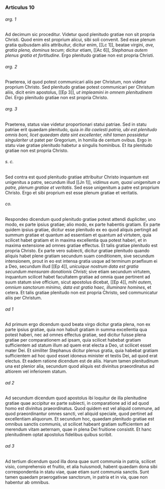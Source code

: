 ### Articulus 10

###### arg. 1
Ad decimum sic proceditur. Videtur quod plenitudo gratiae non sit propria Christi. Quod enim est proprium alicui, sibi soli convenit. Sed esse plenum gratia quibusdam aliis attribuitur, dicitur enim, [[Lc 1]], beatae virgini, *ave, gratia plena, dominus tecum*; dicitur etiam, [[Ac 6]], *Stephanus autem plenus gratia et fortitudine*. Ergo plenitudo gratiae non est propria Christi.

###### arg. 2
Praeterea, id quod potest communicari aliis per Christum, non videtur proprium Christo. Sed plenitudo gratiae potest communicari per Christum aliis, dicit enim apostolus, [[Ep 3]], *ut impleamini in omnem plenitudinem Dei*. Ergo plenitudo gratiae non est propria Christo.

###### arg. 3
Praeterea, status viae videtur proportionari statui patriae. Sed in statu patriae erit quaedam plenitudo, quia *in illa caelesti patria, ubi est plenitudo omnis boni, licet quaedam data sint excellenter, nihil tamen possidetur singulariter* ut patet per Gregorium, in homilia de centum ovibus. Ergo in statu viae gratiae plenitudo habetur a singulis hominibus. Et ita plenitudo gratiae non est propria Christo.

###### s. c.
Sed contra est quod plenitudo gratiae attribuitur Christo inquantum est unigenitus a patre, secundum illud [[Jn 1]], *vidimus eum, quasi unigenitum a patre, plenum gratiae et veritatis*. Sed esse unigenitum a patre est proprium Christo. Ergo et sibi proprium est esse plenum gratiae et veritatis.

###### co.
Respondeo dicendum quod plenitudo gratiae potest attendi dupliciter, uno modo, ex parte ipsius gratiae; alio modo, ex parte habentis gratiam. Ex parte quidem ipsius gratiae, dicitur esse plenitudo ex eo quod aliquis pertingit ad summum gratiae et quantum ad essentiam et quantum ad virtutem, quia scilicet habet gratiam et in maxima excellentia qua potest haberi, et in maxima extensione ad omnes gratiae effectus. Et talis gratiae plenitudo est propria Christo. Ex parte vero subiecti, dicitur gratiae plenitudo quando aliquis habet plene gratiam secundum suam conditionem, sive secundum intensionem, prout in eo est intensa gratia usque ad terminum praefixum ei a Deo, secundum illud [[Ep 4]], *unicuique nostrum data est gratia secundum mensuram donationis Christi*; sive etiam secundum virtutem, inquantum scilicet habet facultatem gratiae ad omnia quae pertinent ad suum statum sive officium, sicut apostolus dicebat, [[Ep 4]], *mihi autem, omnium sanctorum minimo, data est gratia haec, illuminare homines*, et cetera. Et talis gratiae plenitudo non est propria Christo, sed communicatur aliis per Christum.

###### ad 1
Ad primum ergo dicendum quod beata virgo dicitur gratia plena, non ex parte ipsius gratiae, quia non habuit gratiam in summa excellentia qua potest haberi, nec ad omnes effectus gratiae, sed dicitur fuisse plena gratiae per comparationem ad ipsam, quia scilicet habebat gratiam sufficientem ad statum illum ad quem erat electa a Deo, ut scilicet esset mater Dei. Et similiter Stephanus dicitur plenus gratia, quia habebat gratiam sufficientem ad hoc quod esset idoneus minister et testis Dei, ad quod erat electus. Et eadem ratione dicendum est de aliis. Harum tamen plenitudinum una est plenior alia, secundum quod aliquis est divinitus praeordinatus ad altiorem vel inferiorem statum.

###### ad 2
Ad secundum dicendum quod apostolus ibi loquitur de illa plenitudine gratiae quae accipitur ex parte subiecti, in comparatione ad id ad quod homo est divinitus praeordinatus. Quod quidem est vel aliquid commune, ad quod praeordinantur omnes sancti, vel aliquid speciale, quod pertinet ad excellentiam aliquorum. Et secundum hoc, quaedam plenitudo gratiae est omnibus sanctis communis, ut scilicet habeant gratiam sufficientem ad merendum vitam aeternam, quae in plena Dei fruitione consistit. Et hanc plenitudinem optat apostolus fidelibus quibus scribit.

###### ad 3
Ad tertium dicendum quod illa dona quae sunt communia in patria, scilicet visio, comprehensio et fruitio, et alia huiusmodi, habent quaedam dona sibi correspondentia in statu viae, quae etiam sunt communia sanctis. Sunt tamen quaedam praerogativae sanctorum, in patria et in via, quae non habentur ab omnibus.

